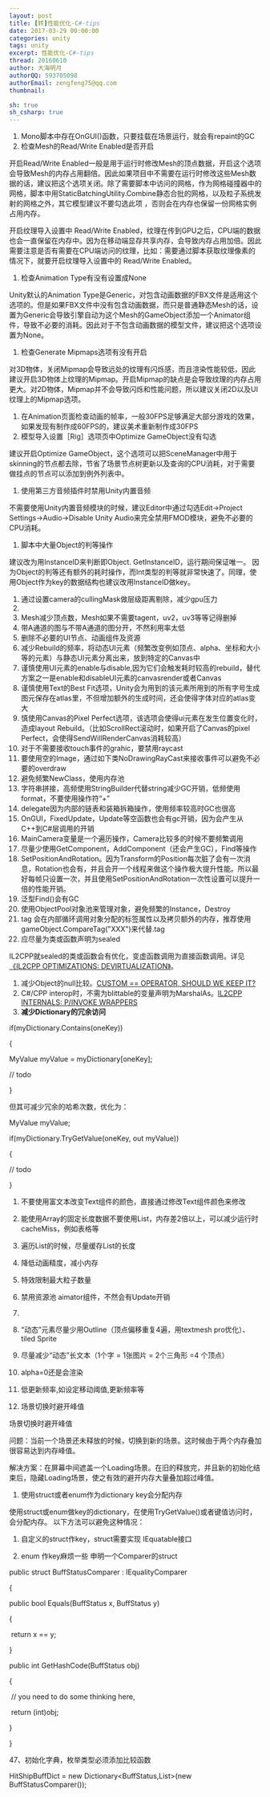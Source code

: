 ```yaml
---
layout: post
title: [转]性能优化-C#-tips
date: 2017-03-29 00:00:00
categories: unity
tags: unity
excerpt: 性能优化-C#-tips
thread: 20160610
author: 大海明月
authorQQ: 593705098
authorEmail: zengfeng75@qq.com
thumbnail: 

sh: true
sh_csharp: true
---
```


1. Mono脚本中存在OnGUI()函数，只要挂载在场景运行，就会有repaint的GC
2. 检查Mesh的Read/Write Enabled是否开启

开启Read/Write Enabled一般是用于运行时修改Mesh的顶点数据，开启这个选项会导致Mesh的内存占用翻倍。因此如果项目中不需要在运行时修改这些Mesh数据的话，建议把这个选项关闭。除了需要脚本中访问的网格，作为网格碰撞器中的网格，脚本中用StaticBatchingUtility.Combine静态合批的网格，以及粒子系统发射的网格之外，其它模型建议不要勾选此项 ，否则会在内存也保留一份网格实例占用内存。

开启纹理导入设置中 Read/Write Enabled，纹理在传到GPU之后，CPU端的数据也会一直保留在内存中。因为在移动端显存共享内存，会导致内存占用加倍。因此需要注意是否有需要在CPU端访问的纹理，比如：需要通过脚本获取纹理像素的情况下，就要开启纹理导入设置中的 Read/Write Enabled。

1. 检查Animation Type有没有设置成None

Unity默认的Animation Type是Generic，对包含动画数据的FBX文件是适用这个选项的。但是如果FBX文件中没有包含动画数据，而只是普通静态Mesh的话，设置为Generic会导致引擎自动为这个Mesh的GameObject添加一个Animator组件，导致不必要的消耗。因此对于不包含动画数据的模型文件，建议把这个选项设置为None。

1. 检查Generate Mipmaps选项有没有开启

对3D物体，关闭Mipmap会导致远处的纹理有闪烁感，而且渲染性能较低，因此建议开启3D物体上纹理的Mipmap。开启Mipmap的缺点是会导致纹理的内存占用更大。对2D物体，Mipmap并不会导致闪烁和性能问题，所以建议关闭2D以及UI纹理上的Mipmap选项。

1. 在Animation页面检查动画的帧率，一般30FPS足够满足大部分游戏的效果，如果发现有制作成60FPS的，建议美术重新制作成30FPS
2. 模型导入设置［Rig］选项页中Optimize GameObject没有勾选

建议开启Optimize GameObject，这个选项可以把SceneManager中用于skinning的节点都去除，节省了场景节点树更新以及查询的CPU消耗，对于需要做挂点的节点可以添加到例外列表中。

1. 使用第三方音频插件时禁用Unity内置音频

不需要使用Unity内置音频模块的时候，建议Editor中通过勾选Edit->Project Settings->Audio->Disable Unity Audio来完全禁用FMOD模块，避免不必要的CPU消耗。

1. 脚本中大量Object的判等操作

建议改为用InstanceID来判断即Object. GetInstanceID，运行期间保证唯一。 因为Object的判等还有额外的耗时操作，而Int类型的判等就非常快速了。同理，使用Object作为key的数据结构也建议改用InstanceID做key。

1. 通过设置camera的cullingMask做层级距离剔除，减少gpu压力
2. 
3. Mesh减少顶点数，Mesh如果不需要tagent，uv2，uv3等等记得删掉
4. 带A通道的图与不带A通道的图分开，不然利用率太低
5. 删除不必要的UI节点、动画组件及资源
6. 减少Rebuild的频率，将动态UI元素（频繁改变例如顶点、alpha、坐标和大小等的元素）与静态UI元素分离出来，放到特定的Canvas中
7. 谨慎使用UI元素的enable与disable,因为它们会触发耗时较高的rebuild，替代方案之一是enable和disableUI元素的canvasrender或者Canvas
8. 谨慎使用Text的Best Fit选项，Unity会为用到的该元素所用到的所有字号生成图元保存在atlas里，不但增加额外的生成时间，还会使得字体对应的atlas变大
9. 慎使用Canvas的Pixel Perfect选项，该选项会使得ui元素在发生位置变化时，造成layout Rebuild。（比如ScrollRect滚动时，如果开启了Canvas的pixel Perfect，会使得SendWillRenderCanvas消耗较高）
10. 对于不需要接收touch事件的grahic，要禁用raycast
11. 要使用空的Image，通过如下类NoDrawingRayCast来接收事件可以避免不必要的overdraw
12. 避免频繁NewClass，使用内存池
13. 字符串拼接，高频使用StringBuilder代替string减少GC开销，低频使用format，不要使用操作符“+”
14. delegate因为内部的链表和装箱拆箱操作，使用频率较高时GC也很高
15. OnGUI，FixedUpdate，Update等空函数也会有gc开销，因为会产生从C++到C#层调用的开销
16. MainCamera变量是一个遍历操作，Camera比较多的时候不要频繁调用
17. 尽量少使用GetComponent，AddComponent（还会产生GC），Find等操作
18. SetPositionAndRotation。因为Transform的Position每次脏了会有一次消息，Rotation也会有，并且会开一个线程来做这个操作极大提升性能。所以最好每帧只设置一次，并且使用SetPositionAndRotation一次性设置可以提升一倍的性能开销。
19. 泛型Find()会有GC
20. 使用ObjectPool对象池来管理对象，避免频繁的Instance，Destroy
21. tag 会在内部循环调用对象分配的标签属性以及拷贝额外的内存，推荐使用gameObject.CompareTag("XXX")来代替.tag
22. 应尽量为类或函数声明为sealed

IL2CPP就sealed的类或函数会有优化，变虚函数调用为直接函数调用。详见[《IL2CPP OPTIMIZATIONS: DEVIRTUALIZATION》](https://blogs.unity3d.com/cn/2016/07/26/il2cpp-optimizations-devirtualization/)。

1. 减少Object的null比较。[CUSTOM == OPERATOR, SHOULD WE KEEP IT?](https://blogs.unity3d.com/cn/2014/05/16/custom-operator-should-we-keep-it/)
2. C#/CPP interop时，不需为blittable的变量声明为MarshalAs。[IL2CPP INTERNALS: P/INVOKE WRAPPERS](https://blogs.unity3d.com/cn/2015/07/02/il2cpp-internals-pinvoke-wrappers/)
3. **减少Dictionary的冗余访问**

if(myDictionary.Contains(oneKey))

{

  MyValue myValue = myDictionary[oneKey];

  // todo

}

但其可减少冗余的哈希次数，优化为：

MyValue myValue;

if(myDictionary.TryGetValue(oneKey, out myValue))

{

  // todo

}

1. 不要使用富文本改变Text组件的颜色，直接通过修改Text组件颜色来修改
2. 能使用Array的固定长度数据不要使用List，内存差2倍以上，可以减少运行时cacheMiss，例如表格等
3. 遍历List的时候，尽量缓存List的长度
4. 降低动画精度，减小内存
5. 特效限制最大粒子数量
6. 禁用资源池 aimator组件，不然会有Update开销
7. 

 

1. “动态”元素尽量少用Outline（顶点偏移重复4遍，用textmesh pro优化）、tiled Sprite
2. 尽量减少“动态”长文本（1个字 = 1张图片 = 2个三角形 =4 个顶点）
3. alpha=0还是会渲染
4. 低更新频率,如设定移动阈值,更新频率等

 

1. 场景切换时避开峰值

场景切换时避开峰值

问题：当前一个场景还未释放的时候，切换到新的场景。这时候由于两个内存叠加很容易达到内存峰值。

解决方案：在屏幕中间遮盖一个Loading场景。在旧的释放完，并且新的初始化结束后，隐藏Loading场景，使之有效的避开内存大量叠加超过峰值。

 

1. 使用struct或者enum作为dictionary key会分配内存

使用struct或enum做key的dictionary，在使用TryGetValue()或者键值访问时，会分配内存。 以下方法可以避免这种情况：

1) 自定义的struct作key，struct需要实现 IEquatable接口

2) enum 作key麻烦一些 申明一个Comparer的struct

 

public struct BuffStatusComparer : IEqualityComparer<BuffStatus>

{

  public bool Equals(BuffStatus x, BuffStatus y)

  {

​    return x == y;

  }

 

  public int GetHashCode(BuffStatus obj)

  {

​    // you need to do some thinking here,

​    return (int)obj;

  }

}

 

47、初始化字典，枚举类型必须添加比较函数

HitShipBuffDict = new Dictionary<BuffStatus,List<BuffStatusInfo>>(new BuffStatusComparer());